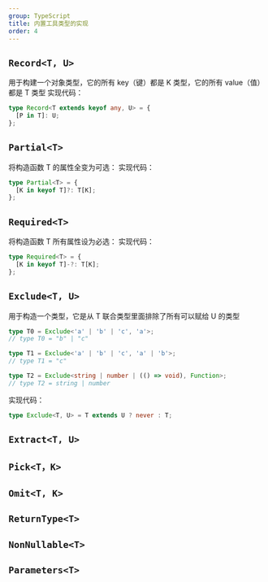 ```yaml
---
group: TypeScript
title: 内置工具类型的实现
order: 4
---
```


## `Record<T, U>`

用于构建一个对象类型，它的所有 key（键）都是 K 类型，它的所有 value（值）都是 T 类型
实现代码：

```ts
type Record<T extends keyof any, U> = {
  [P in T]: U;
};
```

## `Partial<T>`

将构造函数 T 的属性全变为可选：
实现代码：

```ts
type Partial<T> = {
  [K in keyof T]?: T[K];
};
```

## `Required<T>`

将构造函数 T 所有属性设为必选：
实现代码：

```ts
type Required<T> = {
  [K in keyof T]-?: T[K];
};
```

## `Exclude<T, U>`

用于构造一个类型，它是从 T 联合类型里面排除了所有可以赋给 U 的类型

```ts
type T0 = Exclude<'a' | 'b' | 'c', 'a'>;
// type T0 = "b" | "c"

type T1 = Exclude<'a' | 'b' | 'c', 'a' | 'b'>;
// type T1 = "c"

type T2 = Exclude<string | number | (() => void), Function>;
// type T2 = string | number
```

实现代码：

```ts
type Exclude<T, U> = T extends U ? never : T;
```

## `Extract<T, U>`

## `Pick<T，K>`

## `Omit<T, K>`

## `ReturnType<T>`

## `NonNullable<T>`

## `Parameters<T>`
